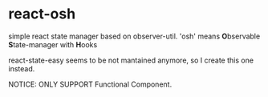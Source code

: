 # react-osh
simple react state manager based on observer-util. 'osh' means **O**bservable **S**tate-manager with **H**ooks

react-state-easy seems to be not mantained anymore, so I create this one instead. 

NOTICE: ONLY SUPPORT Functional Component.

